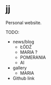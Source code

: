 # jj

Personal website.

TODO:
- news/blog
   - ŁÓDŹ
   - MARIA ?
   - POMERANIA
   - AI
- gallery
   - MARIA
- Github link
